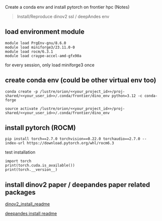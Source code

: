 Create a conda env and install pytorch on frontier hpc (Notes) 

> Install/Reproduce dinov2 ssl / deepAndes env

## load environment module 
```
module load PrgEnv-gnu/8.6.0
module load miniforge3/23.11.0-0 
module load rocm/6.3.1
module load craype-accel-amd-gfx90a
```
for every session, only load miniforge3 once

## create conda env (could be other virtual env too)
```
conda create -p /lustre/orion/<<your_project_id>>/proj-shared/<<your_user_id>>/.conda/frontier/dino_env python=3.12 -c conda-forge

source activate /lustre/orion/<<your_project_id>>/proj-shared/<<your_user_id>>/.conda/frontier/dino_env
```

## install pytorch (ROCM) 
```
pip install torch==2.7.0 torchvision==0.22.0 torchaudio==2.7.0 --index-url https://download.pytorch.org/whl/rocm6.3
```
test installation 
```
import torch
print(torch.cuda.is_available())
print(torch.__version__)
```

## install dinov2 paper / deepandes paper related packages 
[dinov2_install_readme](https://github.com/geopacha/DeepAndes/blob/main/dinov2_ssl_8bands/README(from%20dinov2%20original%20repo).md)

[deepandes install readme](https://github.com/geopacha/DeepAndes/tree/main/dinov2_ssl_8bands/README.md)
